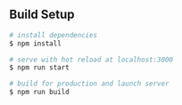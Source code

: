 ## Build Setup

```bash
# install dependencies
$ npm install

# serve with hot reload at localhost:3000
$ npm run start

# build for production and launch server
$ npm run build

```
